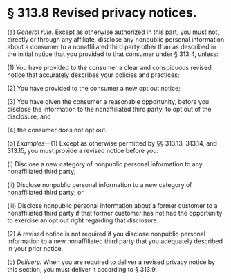 # § 313.8   Revised privacy notices.

(a) *General rule.* Except as otherwise authorized in this part, you must not, directly or through any affiliate, disclose any nonpublic personal information about a consumer to a nonaffiliated third party other than as described in the initial notice that you provided to that consumer under § 313.4, unless:


(1) You have provided to the consumer a clear and conspicuous revised notice that accurately describes your policies and practices;


(2) You have provided to the consumer a new opt out notice;


(3) You have given the consumer a reasonable opportunity, before you disclose the information to the nonaffiliated third party, to opt out of the disclosure; and


(4) the consumer does not opt out. 


(b) *Examples*—(1) Except as otherwise permitted by §§ 313.13, 313.14, and 313.15, you must provide a revised notice before you: 


(i) Disclose a new category of nonpublic personal information to any nonaffiliated third party; 


(ii) Disclose nonpublic personal information to a new category of nonaffiliated third party; or


(iii) Disclose nonpublic personal information about a former customer to a nonaffiliated third party if that former customer has not had the opportunity to exercise an opt out right regarding that disclosure. 


(2) A revised notice is not required if you disclose nonpublic personal information to a new nonaffiliated third party that you adequately described in your prior notice. 


(c) *Delivery.* When you are required to deliver a revised privacy notice by this section, you must deliver it according to § 313.9.




